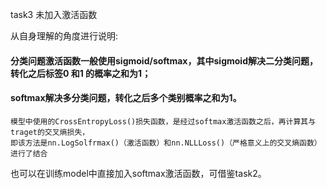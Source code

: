 task3 未加入激活函数

从自身理解的角度进行说明:

#### 分类问题激活函数一般使用sigmoid/softmax，其中sigmoid解决二分类问题，转化之后标签0 和1 的概率之和为1；
#### softmax解决多分类问题，转化之后多个类别概率之和为1。

	模型中使用的CrossEntropyLoss()损失函数，是经过softmax激活函数之后，再计算其与traget的交叉熵损失，
	即该方法是nn.LogSolfrmax()（激活函数）和nn.NLLLoss()（严格意义上的交叉熵函数）进行了结合

也可以在训练model中直接加入softmax激活函数，可借鉴task2。

